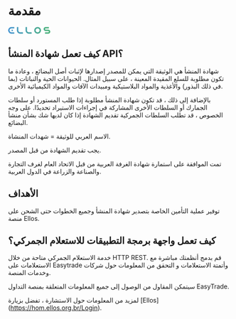 # مقدمة


![](./assets/Vector-1.png)


## <b>كيف تعمل شهادة المنشأ API؟</b>

شهادة المنشأ هي الوثيقة التي يمكن للمصدر إصدارها لإثبات أصل البضائع ، وعادة ما تكون مطلوبة للسلع المقيدة المعينة ، على سبيل المثال. الحيوانات الحية والنباتات (بما في ذلك البذور) والأغذية والمواد البلاستيكية ومبيدات الآفات والمواد الكيميائية الأخرى.

بالإضافة إلى ذلك ، قد تكون شهادة المنشأ مطلوبة إذا طلب المستورد أو سلطات الجمارك أو السلطات الأخرى المشاركة في إجراءات الاستيراد تحديدًا. على وجه الخصوص ، قد تطلب السلطات الجمركية تقديم الشهادة إذا كان لديها شك بشأن منشأ البضائع.

الاسم العربي للوثيقة = شهدات المنشاة.

يجب تقديم الشهادة من قبل المصدر.

تمت الموافقة على استمارة شهادة الغرفة العربية من قبل الاتحاد العام لغرف التجارة والصناعة والزراعة في الدول العربية.

## **الأهداف**
توفير عملية التأمين الخاصة بتصدير شهادة المنشأ وجميع الخطوات حتى الشحن على منصة Ellos.


## <b>كيف تعمل واجهة برمجة التطبيقات للاستعلام الجمركي؟</b>

خدمة الاستعلام الجمركي متاحة من خلال HTTP REST.
قم بدمج أنظمتك مباشرة مع الاستعلامات على Easytrade وأتمتة الاستعلامات و
التحقق من المعلومات حول شركات وخدمات المنصة.


سيتمكن المقاول من الوصول إلى جميع المعلومات المتعلقة بمنصة التداول EasyTrade.


لمزيد من المعلومات حول الاستشارة ، تفضل بزيارة [Ellos] (https://hom.ellos.org.br/Login).